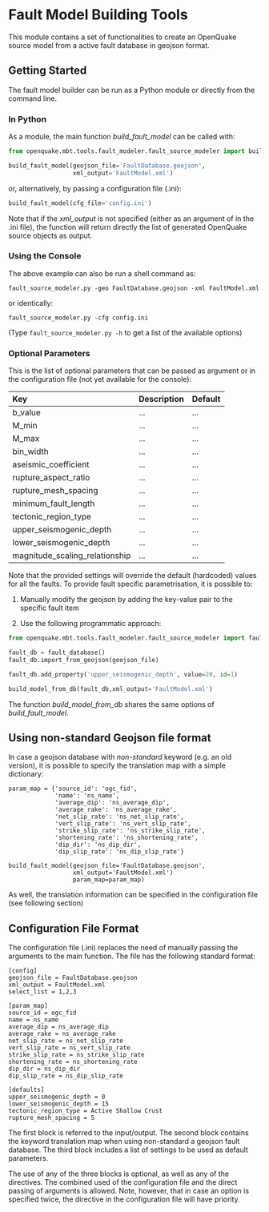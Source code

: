 # Fault Model Building Tools

This module contains a set of functionalities to create an OpenQuake source model from a active fault database in geojson format.

## Getting Started

The fault model builder can be run as a Python module or directly from the command line.

### In Python

As a module, the main function *build_fault_model* can be called with:

```python
from openquake.mbt.tools.fault_modeler.fault_source_modeler import build_fault_model

build_fault_model(geojson_file='FaultDatabase.geojson',
                  xml_output='FaultModel.xml')
```

or, alternatively, by passing a configuration file (.ini):

```python
build_fault_model(cfg_file='config.ini')
```

Note that if the *xml_output* is not specified (either as an argument of in the .ini file), the function will return directly the list of generated OpenQuake source objects as output.

### Using the Console

The above example can also be run a shell command as:

```console
fault_source_modeler.py -geo FaultDatabase.geojson -xml FaultModel.xml
```
or identically:

```console
fault_source_modeler.py -cfg config.ini
```

(Type ```fault_source_modeler.py -h``` to get a list of the available options)

### Optional Parameters

This is the list of optional parameters that can be passed as argument or in the configuration file (not yet available for the console):

| Key | Description | Default |
|:----|:------------|:--------|
| b_value | ... | ... |
| M_min | ... | ... |
| M_max | ... | ... |
| bin_width | ... | ... |
| aseismic_coefficient | ... | ... |
| rupture_aspect_ratio | ... | ... |
| rupture_mesh_spacing | ... | ... |
| minimum_fault_length | ... | ... |
| tectonic_region_type | ... | ... |
| upper_seismogenic_depth | ... | ... |
| lower_seismogenic_depth | ... | ... |
| magnitude_scaling_relationship | ... | ... |

Note that the provided settings will override the default (hardcoded) values for all the faults. To provide fault specific parametrisation, it is possible to:

1. Manually modify the geojson by adding the key-value pair to the specific fault item

2. Use the following programmatic approach:

```python
from openquake.mbt.tools.fault_modeler.fault_source_modeler import fault_database

fault_db = fault_database()
fault_db.import_from_geojson(geojson_file)

fault_db.add_property('upper_seismogenic_depth', value=20, id=1)

build_model_from_db(fault_db,xml_output='FaultModel.xml')
```
The function *build_model_from_db* shares the same options of *build_fault_model*.

## Using non-standard Geojson file format

In case a geojson database with *non-standard* keyword (e.g. an old version),
it is possible to specify the translation map with a simple dictionary:

```
param_map = {'source_id': 'ogc_fid',
             'name': 'ns_name',
             'average_dip': 'ns_average_dip',
             'average_rake': 'ns_average_rake',
             'net_slip_rate': 'ns_net_slip_rate',
             'vert_slip_rate': 'ns_vert_slip_rate',
             'strike_slip_rate': 'ns_strike_slip_rate',
             'shortening_rate': 'ns_shortening_rate',
             'dip_dir': 'ns_dip_dir',
             'dip_slip_rate': 'ns_dip_slip_rate'}

build_fault_model(geojson_file='FaultDatabase.geojson',
                  xml_output='FaultModel.xml')
                  param_map=param_map)
```

As well, the translation information can be specified in the configuration file (see following section)

## Configuration File Format

The configuration file (.ini) replaces the need of manually passing the arguments to the main function.
The file has the following standard format:

```
[config]
geojson_file = FaultDatabase.geojson
xml_output = FaultModel.xml
select_list = 1,2,3

[param_map]
source_id = ogc_fid
name = ns_name
average_dip = ns_average_dip
average_rake = ns_average_rake
net_slip_rate = ns_net_slip_rate
vert_slip_rate = ns_vert_slip_rate
strike_slip_rate = ns_strike_slip_rate
shortening_rate = ns_shortening_rate
dip_dir = ns_dip_dir
dip_slip_rate = ns_dip_slip_rate

[defaults]
upper_seismogenic_depth = 0
lower_seismogenic_depth = 15
tectonic_region_type = Active Shallow Crust
rupture_mesh_spacing = 5
```

The first block is referred to the input/output. The second block contains the keyword translation map when using non-standard a geojson fault database. The third block includes a list of settings to be used as default parameters.

The use of any of the three blocks is optional, as well as any of the directives. The combined used of the configuration file and the direct passing of arguments is allowed. Note, however, that in case an option is specified twice, the directive in the configuration file will have priority.